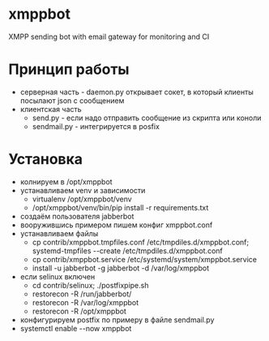 # xmppbot
XMPP sending bot with email gateway for monitoring and CI

# Принцип работы
* серверная часть - daemon.py открывает сокет, в который клиенты посылают json с сообщением
* клиентская часть
  * send.py <jid> <subject> <message> - если надо отправить сообщение из скрипта или коноли
  * sendmail.py <jid> - интегрируется в posfix

# Установка

* колнируем в /opt/xmppbot
* устанавливаем venv и зависимости
  * virtualenv /opt/xmppbot/venv
  * /opt/xmppbot/venv/bin/pip install -r requirements.txt
* создаём пользователя jabberbot
* вооружившись примером пишем конфиг xmppbot.conf
* устанавливаем файлы
  * cp contrib/xmppbot.tmpfiles.conf /etc/tmpdiles.d/xmppbot.conf; systemd-tmpfiles --create /etc/tmpdiles.d/xmppbot.conf
  * cp contrib/xmppbot.service /etc/systemd/system/xmppbot.service
  * install -u jabberbot -g jabberbot -d /var/log/xmppbot
* если selinux включен
  * cd contrib/selinux; ./postfixpipe.sh	
  * restorecon -R /run/jabberbot/
  * restorecon -R /var/log/xmppbot
  * restorecon -R /opt/xmppbot
* конфигурируем postfix по примеру в файле sendmail.py
* systemctl enable --now xmppbot
